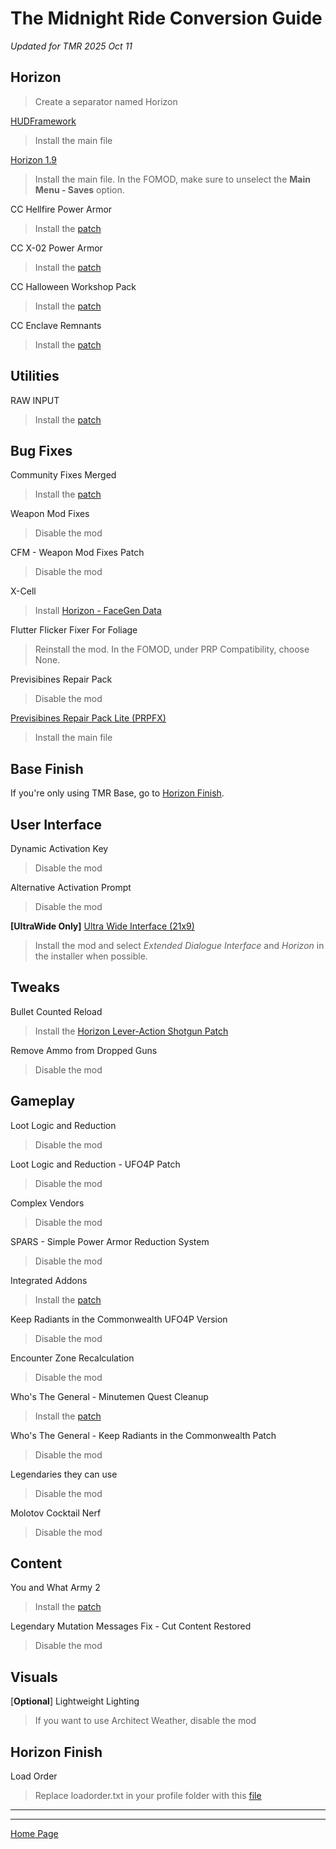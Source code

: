 # The Midnight Ride Conversion Guide
*Updated for TMR 2025 Oct 11*

## Horizon
>Create a separator named Horizon

[HUDFramework](https://www.nexusmods.com/fallout4/mods/20309)
>Install the main file

[Horizon 1.9](https://www.nexusmods.com/fallout4/mods/17374)
>Install the main file. In the FOMOD, make sure to unselect the **Main Menu - Saves** option.

CC Hellfire Power Armor
>Install the [patch](https://www.nexusmods.com/fallout4/mods/69033)

CC X-02 Power Armor
>Install the [patch](https://www.nexusmods.com/fallout4/mods/69033)

CC Halloween Workshop Pack
>Install the [patch](https://www.nexusmods.com/fallout4/mods/69033)

CC Enclave Remnants
>Install the [patch](https://www.nexusmods.com/fallout4/mods/69033)

## Utilities
RAW INPUT
>Install the [patch](https://www.nexusmods.com/fallout4/mods/69033)

## Bug Fixes
Community Fixes Merged
>Install the [patch](https://www.nexusmods.com/fallout4/mods/69033)

Weapon Mod Fixes
>Disable the mod

CFM - Weapon Mod Fixes Patch
>Disable the mod

X-Cell
>Install [Horizon - FaceGen Data](https://www.nexusmods.com/fallout4/mods/69033)

Flutter Flicker Fixer For Foliage
>Reinstall the mod. In the FOMOD, under PRP Compatibility, choose None.

Previsibines Repair Pack
>Disable the mod

[Previsibines Repair Pack Lite (PRPFX)](https://www.nexusmods.com/fallout4/mods/64405)
>Install the main file

## Base Finish
If you're only using TMR Base, go to [Horizon Finish](#horizon-finish).

## User Interface
Dynamic Activation Key
>Disable the mod

Alternative Activation Prompt
>Disable the mod

**[UltraWide Only]** [Ultra Wide Interface (21x9)](https://www.nexusmods.com/fallout4/mods/65677)
>Install the mod and select *Extended Dialogue Interface* and *Horizon* in the installer when possible.

## Tweaks
Bullet Counted Reload
>Install the [Horizon Lever-Action Shotgun Patch](https://www.nexusmods.com/fallout4/mods/45120)

Remove Ammo from Dropped Guns
>Disable the mod

## Gameplay
Loot Logic and Reduction
>Disable the mod

Loot Logic and Reduction - UFO4P Patch
>Disable the mod

Complex Vendors
>Disable the mod

SPARS - Simple Power Armor Reduction System
>Disable the mod

Integrated Addons
>Install the [patch](https://www.nexusmods.com/fallout4/mods/69033)

Keep Radiants in the Commonwealth UFO4P Version
>Disable the mod

Encounter Zone Recalculation
>Disable the mod

Who's The General - Minutemen Quest Cleanup
>Install the [patch](https://www.nexusmods.com/fallout4/mods/69033)

Who's The General - Keep Radiants in the Commonwealth Patch
>Disable the mod

Legendaries they can use
>Disable the mod

Molotov Cocktail Nerf
>Disable the mod

## Content
You and What Army 2
>Install the [patch](https://www.nexusmods.com/fallout4/mods/69033)

Legendary Mutation Messages Fix - Cut Content Restored
>Disable the mod

## Visuals
[**Optional**] Lightweight Lighting
>If you want to use Architect Weather, disable the mod

## Horizon Finish
Load Order
>Replace loadorder.txt in your profile folder with this [file](https://raw.githubusercontent.com/nemal34/grebHorizonEssential/main/loadorder.txt)

---
---
[Home Page](./index.html)